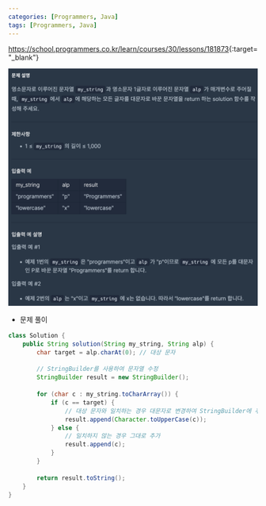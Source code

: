 ```yaml
---
categories: [Programmers, Java]
tags: [Programmers, Java] 
---
```


<https://school.programmers.co.kr/learn/courses/30/lessons/181873>{:target="_blank"}

![문제](/assets/img/programmers/java/%ED%8A%B9%EC%A0%95%ED%95%9C_%EB%AC%B8%EC%9E%90%EB%A5%BC_%EB%8C%80%EB%AC%B8%EC%9E%90%EB%A1%9C_%EB%B0%94%EA%BE%B8%EA%B8%B0.png)

- 문제 풀이

```java
class Solution {
    public String solution(String my_string, String alp) {
        char target = alp.charAt(0); // 대상 문자

        // StringBuilder를 사용하여 문자열 수정
        StringBuilder result = new StringBuilder();

        for (char c : my_string.toCharArray()) {
            if (c == target) {
                // 대상 문자와 일치하는 경우 대문자로 변경하여 StringBuilder에 추가
                result.append(Character.toUpperCase(c));
            } else {
                // 일치하지 않는 경우 그대로 추가
                result.append(c);
            }
        }

        return result.toString();
    }
}
```

